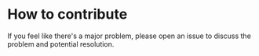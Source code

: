 # How to contribute

If you feel like there's a major problem, please open an issue to discuss the problem and potential resolution.
